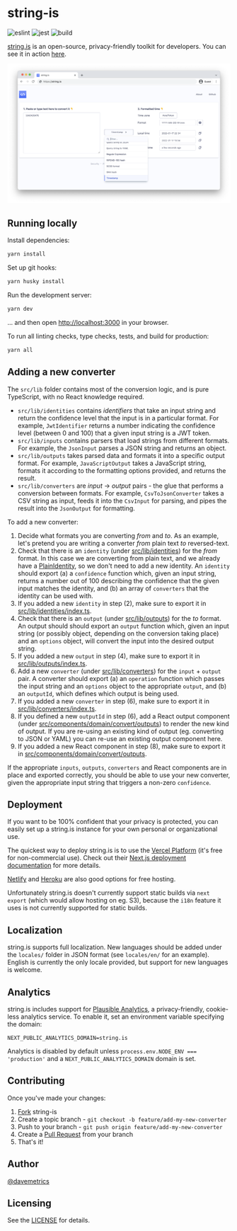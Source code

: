 # string-is

![eslint](https://github.com/recurser/string-is/actions/workflows/eslint.yml/badge.svg)
![jest](https://github.com/recurser/string-is/actions/workflows/jest.yml/badge.svg)
![build](https://github.com/recurser/string-is/actions/workflows/build.yml/badge.svg)

[string.is](https://www.string.is/) is an open-source, privacy-friendly toolkit for developers. You can see it in action [here](https://www.string.is/).

![Screenshot](src/images/screenshot.png)


## Running locally

Install dependencies:

```bash
yarn install
```

Set up git hooks:

```bash
yarn husky install
```

Run the development server:

```bash
yarn dev
```

... and then open [http://localhost:3000](http://localhost:3000) in your browser.

To run all linting checks, type checks, tests, and build for production:

```bash
yarn all
```


## Adding a new converter

The `src/lib` folder contains most of the conversion logic, and is pure TypeScript, with no React knowledge required.

- `src/lib/identities` contains *identifiers* that take an input string and return the confidence level that the input is in a particular format. For example, `JwtIdentifier` returns a number indicating the confidence level (between 0 and 100) that a given input string is a JWT token.
- `src/lib/inputs` contains parsers that load strings from different formats. For example, the `JsonInput` parses a JSON string and returns an object.
- `src/lib/outputs` takes parsed data and formats it into a specific output format. For example, `JavaScriptOutput` takes a JavaScript string, formats it according to the formatting options provided, and returns the result.
- `src/lib/converters` are *input* → *output* pairs - the glue that performs a conversion between formats. For example, `CsvToJsonConverter` takes a CSV string as input, feeds it into the `CsvInput` for parsing, and pipes the result into the `JsonOutput` for formatting.

To add a new converter:

1. Decide what formats you are converting *from* and *to*. As an example, let's pretend you are writing a converter *from* plain text *to* reversed-text.
2. Check that there is an `identity` (under [src/lib/identities](https://github.com/recurser/string-is/tree/develop/src/lib/identities)) for the *from* format. In this case we are converting from plain text, and we already have a [PlainIdentity](https://github.com/recurser/string-is/tree/develop/src/lib/identities/PlainIdentity.ts), so we don't need to add a new identity. An `identity` should export (a) a `confidence` function which, given an input string, returns a number out of 100 describing the confidence that the given input matches the identity, and (b) an array of `converters` that the identity can be used with.
3. If you added a new `identity` in step (2), make sure to export it in [src/lib/identities/index.ts](https://github.com/recurser/string-is/tree/develop/src/lib/identities/index.ts).
4. Check that there is an `output` (under [src/lib/outputs](https://github.com/recurser/string-is/tree/develop/src/lib/outputs)) for the *to* format. An output should should export an `output` function which, given an input string (or possibly object, depending on the conversion taking place) and an `options` object, will convert the input into the desired output string.
5. If you added a new `output` in step (4), make sure to export it in [src/lib/outputs/index.ts](https://github.com/recurser/string-is/tree/develop/src/lib/outputs/index.ts).
6. Add a new `converter` (under [src/lib/converters](https://github.com/recurser/string-is/tree/develop/src/lib/converters)) for the `input` + `output` pair. A converter should export (a) an `operation` function which passes the input string and an `options` object to the appropriate `output`, and (b) an `outputId`, which defines which output is being used.
7. If you added a new `converter` in step (6), make sure to export it in [src/lib/converters/index.ts](https://github.com/recurser/string-is/tree/develop/src/lib/converters/index.ts).
8. If you defined a new `outputId` in step (6), add a React output component (under [src/components/domain/convert/outputs](https://github.com/recurser/string-is/tree/develop/src/components/domain/convert/outputs)) to render the new kind of output. If you are re-using an existing kind of output (eg. converting to JSON or YAML) you can re-use an existing output component here.
9. If you added a new React component in step (8), make sure to export it in [src/components/domain/convert/outputs](https://github.com/recurser/string-is/tree/develop/src/components/domain/convert/outputs/index.ts).

If the appropriate `inputs`, `outputs`, `converters` and React components are in place and exported correctly, you should be able to use your new converter, given the appropriate input string that triggers a non-zero `confidence`.


## Deployment

If you want to be 100% confident that your privacy is protected, you can easily set up a string.is instance for your own personal or organizational use.

The quickest way to deploy string.is is to use the [Vercel Platform](https://vercel.com/new?utm_medium=default-template&filter=next.js) (it's free for non-commercial use). Check out their [Next.js deployment documentation](https://nextjs.org/docs/deployment) for more details.

[Netlify](https://www.netlify.com/with/nextjs/) and [Heroku](https://elements.heroku.com/buildpacks/mars/heroku-nextjs) are also good options for free hosting.

Unfortunately string.is doesn't currently support static builds via `next export` (which would allow hosting on eg. S3), because the `i18n` feature it uses is not currently supported for static builds.


## Localization

string.is supports full localization. New languages should be added under the `locales/` folder in JSON format (see `locales/en/` for an example). English is currently the only locale provided, but support for new languages is welcome.


## Analytics

string.is includes support for [Plausible Analytics](https://plausible.io/), a privacy-friendly, cookie-less analytics service. To enable it, set an environment variable specifying the domain:

```
NEXT_PUBLIC_ANALYTICS_DOMAIN=string.is
```

Analytics is disabled by default unless `process.env.NODE_ENV === 'production'` and a `NEXT_PUBLIC_ANALYTICS_DOMAIN` domain is set.


## Contributing

Once you've made your changes:

1. [Fork](http://help.github.com/fork-a-repo/) string-is
2. Create a topic branch - `git checkout -b feature/add-my-new-converter`
3. Push to your branch - `git push origin feature/add-my-new-converter`
4. Create a [Pull Request](http://help.github.com/pull-requests/) from your branch
5. That's it!


## Author

[@davemetrics](http://twitter.com/davemetrics)


## Licensing

See the [LICENSE](https://github.com/recurser/string-is/blob/develop/LICENSE) for details.
